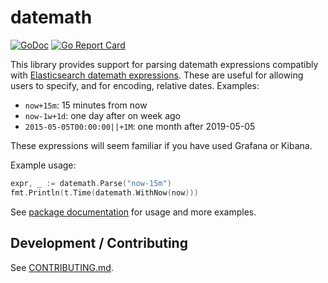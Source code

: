 # datemath

[![GoDoc](https://godoc.org/github.com/timberio/go-datemath?status.svg)](https://pkg.go.dev/github.com/licaonfee/datemath)
[![Go Report Card](https://goreportcard.com/badge/github.com/timberio/go-datemath)](https://goreportcard.com/report/github.com/licaonfee/datemath)

This library provides support for parsing datemath expressions compatibly with [Elasticsearch datemath
expressions](https://www.elastic.co/guide/en/elasticsearch/reference/7.3/common-options.html#date-math). These are
useful for allowing users to specify, and for encoding, relative dates. Examples:

* `now+15m`: 15 minutes from now
* `now-1w+1d`: one day after on week ago
* `2015-05-05T00:00:00||+1M`: one month after 2019-05-05

These expressions will seem familiar if you have used Grafana or Kibana.

Example usage:

```go
expr, _ := datemath.Parse("now-15m")
fmt.Println(t.Time(datemath.WithNow(now)))
```

See [package documentation](https://pkg.go.dev/github.com/licaonfee/datemath) for usage and more examples.

## Development / Contributing

See [CONTRIBUTING.md](CONTRIBUTING.md).
